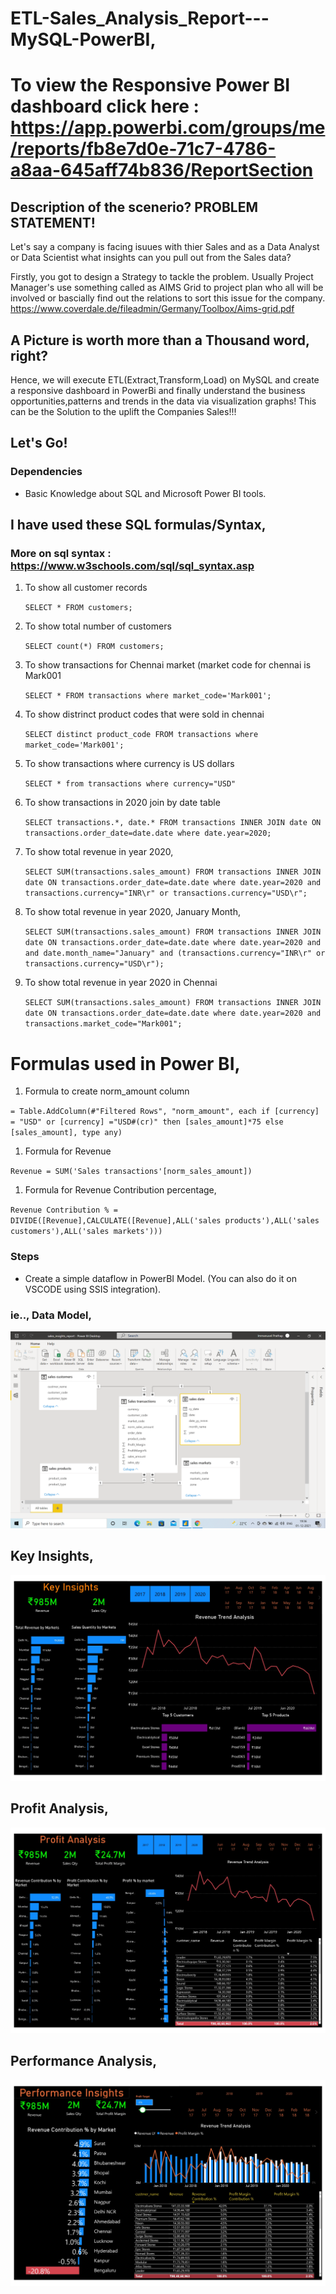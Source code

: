 # ETL-Sales_Analysis_Report---MySQL-PowerBI,
# To view the Responsive Power BI dashboard click here : https://app.powerbi.com/groups/me/reports/fb8e7d0e-71c7-4786-a8aa-645aff74b836/ReportSection

## Description of the scenerio? PROBLEM STATEMENT!
Let's say a company is facing isuues with thier Sales and as a Data Analyst or Data Scientist what insights can you pull out from the Sales data?

Firstly, you got to design a Strategy to tackle the problem. Usually Project Manager's use something called as AIMS Grid to project plan who all will be involved or bascially find out the relations to sort this issue for the company. https://www.coverdale.de/fileadmin/Germany/Toolbox/Aims-grid.pdf

## A Picture is worth more than a Thousand word, right?
Hence, we will execute ETL(Extract,Transform,Load) on MySQL and create a responsive dashboard in PowerBi and finally understand the business opportunities,patterns and trends in the data via visualization graphs! This can be the Solution to the uplift the Companies Sales!!!

## Let's Go!

### Dependencies

* Basic Knowledge about SQL and Microsoft Power BI tools.

## I have used these SQL formulas/Syntax, 
### More on sql syntax : https://www.w3schools.com/sql/sql_syntax.asp

1. To show all customer records

    `SELECT * FROM customers;`

1. To show total number of customers

    `SELECT count(*) FROM customers;`

1. To show transactions for Chennai market (market code for chennai is Mark001

    `SELECT * FROM transactions where market_code='Mark001';`

1. To show distrinct product codes that were sold in chennai

    `SELECT distinct product_code FROM transactions where market_code='Mark001';`

1. To show transactions where currency is US dollars

    `SELECT * from transactions where currency="USD"`

1. To show transactions in 2020 join by date table

    `SELECT transactions.*, date.* FROM transactions INNER JOIN date ON transactions.order_date=date.date where date.year=2020;`

1. To show total revenue in year 2020,

    `SELECT SUM(transactions.sales_amount) FROM transactions INNER JOIN date ON transactions.order_date=date.date where date.year=2020 and transactions.currency="INR\r" or transactions.currency="USD\r";`
	
1. To show total revenue in year 2020, January Month,

    `SELECT SUM(transactions.sales_amount) FROM transactions INNER JOIN date ON transactions.order_date=date.date where date.year=2020 and and date.month_name="January" and (transactions.currency="INR\r" or transactions.currency="USD\r");`

1. To show total revenue in year 2020 in Chennai

    `SELECT SUM(transactions.sales_amount) FROM transactions INNER JOIN date ON transactions.order_date=date.date where date.year=2020
and transactions.market_code="Mark001";`


Formulas used in Power BI,
============================

1. Formula to create norm_amount column

`= Table.AddColumn(#"Filtered Rows", "norm_amount", each if [currency] = "USD" or [currency] ="USD#(cr)" then [sales_amount]*75 else [sales_amount], type any)`

1. Formula for Revenue

`Revenue = SUM('Sales transactions'[norm_sales_amount])`
 
 1. Formula for Revenue Contribution percentage,
 
 `Revenue Contribution % = DIVIDE([Revenue],CALCULATE([Revenue],ALL('sales products'),ALL('sales customers'),ALL('sales markets')))`

### Steps
* Create a simple dataflow in PowerBI Model. (You can also do it on VSCODE using SSIS integration).
### ie.., Data Model,
![alt text](https://github.com/immanuvelprathap/ETL-Sales_Analysis_Report---MySQL-PowerBI/blob/main/Data%20Model%20-%20Relationship.png)





## Key Insights,
![alt text](https://github.com/immanuvelprathap/ETL-Sales_Analysis_Report---MySQL-PowerBI/blob/main/sales_insights_report_page-0001.jpg)




## Profit Analysis,
![alt text](https://github.com/immanuvelprathap/ETL-Sales_Analysis_Report---MySQL-PowerBI/blob/main/sales_insights_report_page-0002.jpg)







## Performance Analysis,
![alt text](https://github.com/immanuvelprathap/ETL-Sales_Analysis_Report---MySQL-PowerBI/blob/main/sales_insights_report_page-0003.jpg)





